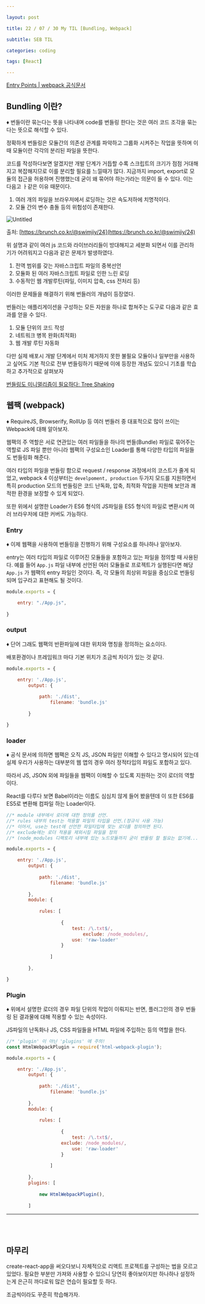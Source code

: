 ```yaml
---

layout: post

title: 22 / 07 / 30 My TIL [Bundling, Webpack]

subtitle: SEB TIL

categories: coding

tags: [React]

---
```


[Entry Points | webpack 공식문서](https://webpack.js.org/concepts/entry-points/)

## Bundling 이란?

<aside>
♦️ 번들이란 묶는다는 뜻을 나타내며 code를 번들링 한다는 것은 여러 코드 조각을 묶는다는 뜻으로 해석할 수 있다. 

정확하게 번들링은 모듈간의 의존성 관계를 파악하고 그룹화 시켜주는 작업을 뜻하며 이 때 모듈이란 각각의 분리된 파일을 뜻한다.

코드를 작성하다보면 알겠지만 개발 단계가 거듭할 수록 스크립트의 크기가 점점 거대해지고 복잡해지므로 이를 분리할 필요를 느낄때가 많다. 지금까지 import, export로 모듈의 접근을 허용하며 진행했는데 굳이 왜 묶어야 하는가라는 의문이 들 수 있다. 이는 다음고 ㅏ같은 이유 때문이다. 

1. 여러 개의 파일을 브라우저에서 로딩하는 것은 속도저하에 치명적이다.
2. 모듈 간의 변수 충돌 등의 위험성이 존재한다.

</aside>

![Untitled](/post-img/bundling1.png)

출처: [https://brunch.co.kr/@swimjiy/24](https://brunch.co.kr/@swimjiy/24)

위 설명과 같이 여러 js 코드와 라이브러리들이 방대해지고 세분화 되면서 이를 관리하기가 어려워지고 다음과 같은 문제가 발생하였다.

1. 전역 범위를 갖는 자바스크립트 파일의 중복선언
2. 모듈화 된 여러 자바스크립트 파일로 인한 느린 로딩
3. 수동적인 웹 개발루틴(파일, 이미지 압축, css 전처리 등)

이러한 문제들을 해결하기 위해 번들러의 개념이 등장였다.

번들러는 애플리게이션을 구성하는 모든 자원을 하나로 합쳐주는 도구로 다음과 같은 효과를 얻을 수 있다.

1. 모듈 단위의 코드 작성
2. 네트워크 병목 완화(최적화)
3. 웹 개발 루틴 자동화

다만 실제 배포시 개발 단계에서 미처 제거하지 못한 불필요 모듈이나 일부만을 사용하고 싶어도 기본 적으로 전부 번들링하기 때문에 이에 등장한 개념도 있으니 기초를 학습하고 추가적으로 살펴보자

[번들링도 미니멀리즘이 필요하다: Tree Shaking](https://brunch.co.kr/@swimjiy/24)

## 웹팩 (webpack)

<aside>
♦️ RequireJS, Browserify, RollUp 등 여러 번들러 중 대표적으로 많이 쓰이는 Webpack에 대해 알아보자.

웹팩의 주 역할은 서로 연관있는 여러 파일들을 하나의 번들(Bundle) 파일로 묶어주는 역할로 JS 파일 뿐만 아니라 웹팩의 구성요소인 Loader를 통해 다양한 타입의 파일들도 번들링화 해준다.

여러 타입의 파일을 번들링 함으로 request / response 과정에서의 코스트가 줄게 되었고, webpack 4 이상부터는 `develpoment, production`  두가지 모드를 지원하면서 특히 production 모드의 번들링은 코드 난독화, 압축, 최적화 작업을 지원해 보안과 쾌적한 환경을 보장할 수 있게 되었다.

또한 위에서 설명한 Loader가 ES6 형식의 JS파일을 ES5 형식의 파일로 변환시켜 여러 브라우저에 대한 커버도 가능하다.

</aside>

### Entry

<aside>
♦️ 이제 웹팩을 사용하여 번들링을 진행하기 위해 구성요소를 하나하나 알아보자.

entry는 여러 타입의 파일로 이루어진 모듈들을 포함하고 있는 파일을 정의할 때 사용된다. 예를 들어 `App.js` 파일 내부에 선언된 여러 모듈들로 프로젝트가 실행된다면 해당 `App.js` 가 웹팩의 entry 파일인 것이다. 즉, 각 모듈의 최상위 파일을 중심으로 번들링 되며 입구라고 표현해도 될 것이다.

</aside>

```jsx
module.exports = {

	entry: "./App.js",
	
}
```

### output

<aside>
♦️ 단어 그래도 웹팩의 반환파일에 대한 위치와 명칭을 정의하는 요소이다. 

배포환경이나 프레임워크 마다 기본 위치가 조금씩 차이가 있는 것 같다.

</aside>

```jsx
module.exports = {

	entry: './App.js',
    	output: {
        
    		path: './dist',
                filename: 'bundle.js'
    	
        }

}
```

### loader

<aside>
♦️ 공식 문서에 의하면 웹팩은 오직 JS, JSON 파일만 이해할 수 있다고 명시되어 있는데 실제 우리가 사용하는 대부분의 웹 앱의 경우 여러 정적타입의 파일도 포합하고 있다.

따라서 JS, JSON 외에 파일들을 웹팩이 이해할 수 있도록 지원하는 것이 로더의 역할이다. 

React를 다루다 보면 Babel이라는 이름도 심심치 않게 들어 봤을텐데 이 또한 ES6를 ES5로 변환해 컴파일 하는 Loader이다.

</aside>

```jsx
//* module 내부에서 로더에 대한 정의를 선언.
//* rules 내부의 test는 적용할 파일의 타입을 선언.(정규식 사용 가능)
//* 이어서, use는 test에 선언한 파일타입에 맞는 로더를 정의하면 된다.
//* exclude에는 로더 적용을 제외시킬 파일을 정의
//* (node_modules 디렉토리 내부에 있는 노드모듈까지 굳이 번들링 할 필요는 없기에....)

module.exports = {

	entry: './App.js',
    	output: {
        
    		path: './dist',
                filename: 'bundle.js'
    	
        },
        module: {
        
        	rules: [
            	
                	{
                		test: /\.txt$/,
                    		exclude: /node_modules/, 
                 		use: 'raw-loader'
                 	}
                
            	]
        
        },

}
```

### Plugin

<aside>
♦️ 위에서 설명한 로더의 경우 파일 단위의 작업이 이뤄지는 반면, 플러그인의 경우 번들링 된 결과물에 대해 적용할 수 있는 속성이다. 

JS파일의 난독화나 JS, CSS 파일들을 HTML 파일에 주입하는 등의 역할을 한다.

</aside>

```jsx
//* 'plugin' 이 아닌 'plugins' 에 주의!
const HtmlWebpackPlugin = require('html-webpack-plugin');

module.exports = {

	entry: './App.js',
    	output: {
        
    		path: './dist',
                filename: 'bundle.js'
    	
        },
        module: {
        
        	rules: [
            	
                	{
                		test: /\.txt$/,
                    exclude: /node_modules/, 
                 		use: 'raw-loader'
                 	}
                
            	]
        
        },
        plugins: [
        
        	new HtmlWebpackPlugin(),
        
        ]
```

---
<br><br>
## 마무리

create-react-app을 써오다보니 자체적으로 리액트 프로젝트를 구성하는 법을 모르고 있었다. 필요한 부분만 가져와 사용할 수 있으니 당연히 좋아보이지만 하나하나 설정하는게 은근히 까다로워 많은 연습이 필요할 듯 하다.

조금씩이라도 꾸준히 학습해가자.
